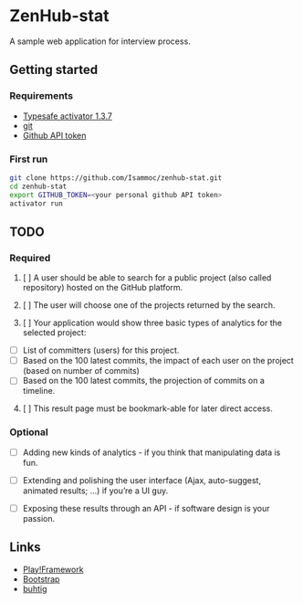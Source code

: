 # ZenHub-stat

A sample web application for interview process.


## Getting started

### Requirements

 * [Typesafe activator 1.3.7](https://www.lightbend.com/activator/download)
 * [git](https://git-scm.com/downloads)
 * [Github API token](https://github.com/blog/1509-personal-api-tokens)

### First run

```bash
git clone https://github.com/Isammoc/zenhub-stat.git
cd zenhub-stat
export GITHUB_TOKEN=<your personal github API token>
activator run
```


## TODO

### Required

1. [ ] A user should be able to search for a public project (also called repository) hosted on the GitHub platform.

2. [ ] The user will choose one of the projects returned by the search.

3. [ ] Your application would show three basic types of analytics for the selected project:
  * [ ] List of committers (users) for this project.
  * [ ] Based on the 100 latest commits, the impact of each user on the project (based on number of commits)
  * [ ] Based on the 100 latest commits, the projection of commits on a timeline.

4. [ ] This result page must be bookmark-able for later direct access.

### Optional

* [ ] Adding new kinds of analytics - if you think that manipulating data is fun.

* [ ] Extending and polishing the user interface (Ajax, auto-suggest, animated results; ...) if you’re a UI guy.

* [ ] Exposing these results through an API - if software design is your passion.


## Links

 * [Play!Framework](https://playframework.com)
 * [Bootstrap](https://getbootstrap.com)
 * [buhtig](https://github.com/mdread/buhtig)
